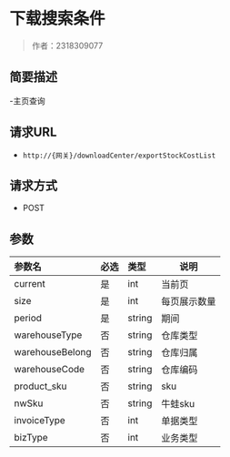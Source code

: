 # 下载搜索条件

> 作者：2318309077

## 简要描述

-主页查询

## 请求URL
- ` http://{网关}/downloadCenter/exportStockCostList `
  
## 请求方式
- POST 

## 参数

|参数名|必选|类型|说明|
|:----    |:---|:----- |-----   |
|current |是  |int |当前页   |
|size |是  |int | 每页展示数量    |
|period     |是  |string | 期间    |
|warehouseType     |否  |string | 仓库类型    |
|warehouseBelong     |否  |string | 仓库归属    |
|warehouseCode     |否  |string | 仓库编码    |
|product_sku     |否  |string | sku    |
|nwSku     |否  |string | 牛蛙sku    |
|invoiceType     |否  |int | 单据类型    |
|bizType     |否  |int | 业务类型    |